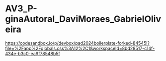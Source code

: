 # AV3_P-ginaAutoral_DaviMoraes_GabrielOliveira
https://codesandbox.io/p/devbox/pad2024boilerplate-forked-84545l?file=%2Fapp%2Fglobals.css%3A12%2C1&workspaceId=8bd28517-c14f-434e-b3c0-ea9f78548b5f

